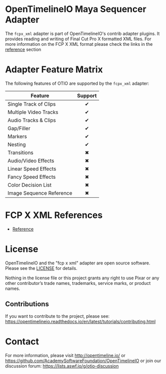 # OpenTimelineIO Maya Sequencer Adapter

The `fcpx_xml` adapter is part of OpenTimelineIO's contrib adapter plugins.
It provides reading and writing of Final Cut Pro X formatted XML files. 
For more information on the FCP X XML format please check the links in the 
[reference](#fcp-x-xml-references) section 

# Adapter Feature Matrix

The following features of OTIO are supported by the `fcpx_xml` adapter:

|Feature                  | Support |
|-------------------------|:-------:|
|Single Track of Clips    | ✔       |
|Multiple Video Tracks    | ✔       |
|Audio Tracks & Clips     | ✔       |
|Gap/Filler               | ✔       |
|Markers                  | ✔       |
|Nesting                  | ✔       |
|Transitions              | ✖       |
|Audio/Video Effects      | ✖       |
|Linear Speed Effects     | ✖       |
|Fancy Speed Effects      | ✖       |
|Color Decision List      | ✖       |
|Image Sequence Reference | ✖       |


# FCP X XML References

- [Reference](https://developer.apple.com/library/mac/documentation/FinalCutProX/Reference/FinalCutProXXMLFormat/Introduction/Introduction.html)

# License

OpenTimelineIO and the "fcp x xml" adapter are open source software.
Please see the [LICENSE](LICENSE) for details.

Nothing in the license file or this project grants any right to use Pixar or
any other contributor’s trade names, trademarks, service marks, or product names.

## Contributions

If you want to contribute to the project,
please see: https://opentimelineio.readthedocs.io/en/latest/tutorials/contributing.html

# Contact

For more information, please visit http://opentimeline.io/
or https://github.com/AcademySoftwareFoundation/OpenTimelineIO
or join our discussion forum: https://lists.aswf.io/g/otio-discussion